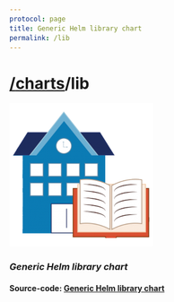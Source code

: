 ```yaml
---
protocol: page
title: Generic Helm library chart
permalink: /lib
---
```

# [/](/)[charts](/charts)/lib

![center](images/lib.png)

### *Generic Helm library chart*

#### Source-code: [**Generic Helm library chart**](https://github.com/lazarusllong/charts/tree/main/lib)
